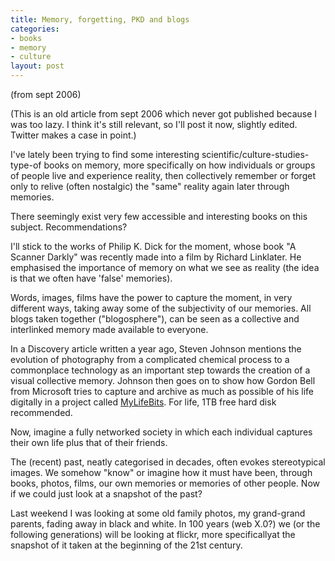 ```yaml
--- 
title: Memory, forgetting, PKD and blogs
categories: 
- books
- memory
- culture
layout: post
---
```


(from sept 2006)

(This is an old article from sept 2006 which never got published because I was too lazy.  I think
it's still relevant, so I'll post it now, slightly edited. Twitter makes a case in point.)

I've lately been trying to find some interesting scientific/culture-studies-type-of books on
memory, more specifically on how individuals or groups of people live and
experience reality, then collectively remember or forget only to relive (often nostalgic) the
"same" reality again later through memories.

There seemingly exist very few accessible and interesting books on this subject. Recommendations? 

I'll stick to the works of Philip K. Dick for the moment, whose book "A Scanner Darkly" was
recently made into a film by Richard Linklater. He emphasised the importance of memory on
what we see as reality (the idea is that we often have 'false' memories).

Words, images, films have the power to capture the moment, in very different
ways, taking away some of the subjectivity of our memories. All blogs taken together ("blogosphere"),
can be seen as a collective and interlinked memory made available to everyone. 

In a Discovery article written a year ago, Steven Johnson mentions the
evolution of photography from a complicated chemical process to a commonplace
technology as an important step towards the creation of a visual collective memory. Johnson then
goes on to show how Gordon Bell from Microsoft tries to capture and archive as much as
possible of his life digitally in a project called [MyLifeBits](http://www.sciam.com/article.cfm?id=a-digital-life/).
For life, 1TB free hard disk recommended.
 
Now, imagine a fully networked society in which each individual captures their own life plus
that of their friends.

The (recent) past, neatly categorised in decades, often evokes stereotypical images. 
We somehow "know" or imagine how it must have been, through books, photos, films, our own
memories or memories of other people. Now if we could just look at a snapshot of the past?

Last weekend I was looking at some old family photos, my grand-grand parents, fading away in black 
and white.  In 100 years (web X.0?) we (or the following generations) will be looking at flickr, more 
specificallyat the snapshot of it taken at the beginning of the 21st century.

